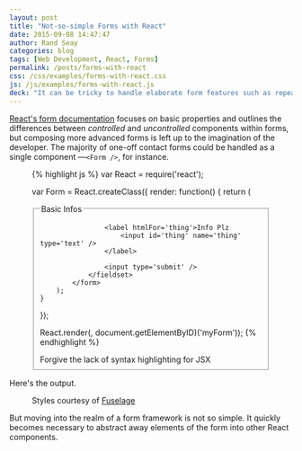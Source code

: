 ```yaml
---
layout: post
title: "Not-so-simple Forms with React"
date: 2015-09-08 14:47:47
author: Rand Seay
categories: blog
tags: [Web Development, React, Forms]
permalink: /posts/forms-with-react
css: /css/examples/forms-with-react.css
js: /js/examples/forms-with-react.js
deck: "It can be tricky to handle elaborate form features such as repeatable sections and context-sensitive hiding or showing. Here's how React can help."
---
```


[React's form documentation](https://facebook.github.io/react/docs/forms.html) focuses on basic properties and outlines the differences between *controlled* and *uncontrolled* components within forms, but composing more advanced forms is left up to the imagination of the developer<!--more-->. The majority of one-off contact forms could be handled as a single component &mdash;`<Form />`, for instance.

<figure class='code'>
{% highlight js %}
var React = require('react');

var Form = React.createClass({
    render: function() {
        return (
            <form>
                <fieldset>
                    <legend>Basic Infos</legend>

                    <label htmlFor='thing'>Info Plz
                        <input id='thing' name='thing' type='text' />
                    </label>

                    <input type='submit' />
                </fieldset>
            </form>
        );
    }
});

React.render(<Form />, document.getElementByID)('myForm'));
{% endhighlight %}
<figcaption>Forgive the lack of syntax highlighting for JSX</figcaption>
</figure>

Here's the output.

<figure class='code'>
    <div id='myForm' class='drop-shadow'></div>
    <figcaption>Styles courtesy of <a href='http://fuselage.skosh.io'>Fuselage</a></figcaption>
</figure>

But moving into the realm of a form framework is not so simple. It quickly becomes necessary to abstract away elements of the form into other React components.
